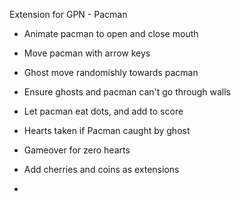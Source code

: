 Extension for GPN - Pacman 

- Animate pacman to open and close mouth
- Move pacman with arrow keys
- Ghost move randomishly towards pacman
- Ensure ghosts and pacman can't go through walls
- Let pacman eat dots, and add to score
- Hearts taken if Pacman caught by ghost
- Gameover for zero hearts

- Add cherries and coins as extensions

- 
